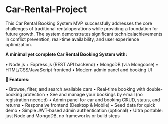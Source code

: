 # Car-Rental-Project
This Car Rental Booking System MVP successfully addresses the core challenges of traditional rentaloperations while providing a foundation for future growth. The system demonstrates significant technicalachievements in conflict prevention, real-time availability, and user experience optimization.

**A minimal yet complete Car Rental Booking System with:**

• Node.js + Express.js (REST API backend)
• MongoDB (via Mongoose)
• HTML/CSS/JavaScript frontend
• Modern admin panel and booking UI

**🚗 Features:**

• Browse, filter, and search available cars
• Real-time booking with double-booking protection
• See and manage your bookings by email (no registration needed)
• Admin panel for car and booking CRUD, status, and returns
• Responsive frontend (Desktop & Mobile)
• Seed data for quick demo
• Simple JWT-based admin authentication (optional)
• Ultra portable: just Node and MongoDB, no frameworks or build steps
